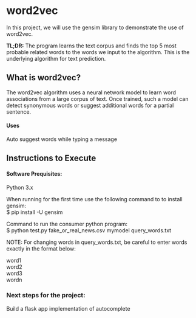 # word2vec

In this project, we will use the gensim library to demonstrate the use of word2vec. 

**TL;DR:** The program learns the text corpus and finds the top 5 most probable related words to the words we input to the algorithm. This is the underlying algorithm for text prediction.

## What is word2vec?

The word2vec algorithm uses a neural network model to learn word associations from a large corpus of text. Once trained, such a model can detect synonymous words or suggest additional words for a partial sentence. 

#### Uses 
Auto suggest words while typing a message

## Instructions to Execute

#### Software Prequisites:
Python 3.x

When running for the first time use the following command to to install gensim: <br>
$ pip install -U gensim


Command to run the consumer python program:<br>
$ python test.py fake_or_real_news.csv mymodel query_words.txt


NOTE: For changing words in query_words.txt, be careful to enter words exactly in the format below:

word1<br>
word2<br>
word3<br>
wordn<br>


### Next steps for the project:

Build a flask app implementation of autocomplete



